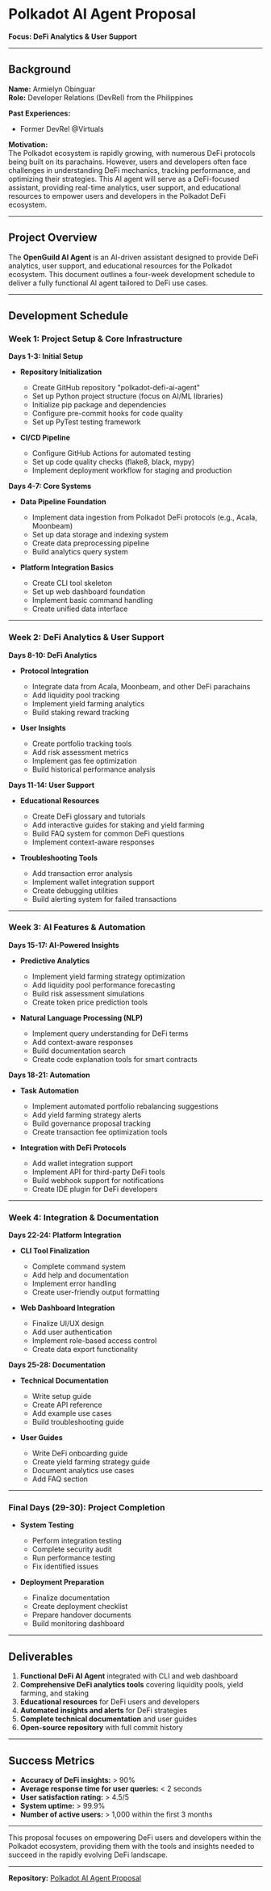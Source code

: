 # Polkadot AI Agent Proposal  
**Focus: DeFi Analytics & User Support**  

---

## **Background**  
**Name:** Armielyn Obinguar  
**Role:** Developer Relations (DevRel) from the Philippines  

**Past Experiences:**  
- Former DevRel @Virtuals


**Motivation:**  
The Polkadot ecosystem is rapidly growing, with numerous DeFi protocols being built on its parachains. However, users and developers often face challenges in understanding DeFi mechanics, tracking performance, and optimizing their strategies. This AI agent will serve as a DeFi-focused assistant, providing real-time analytics, user support, and educational resources to empower users and developers in the Polkadot DeFi ecosystem.  

---

## **Project Overview**  
The **OpenGuild AI Agent** is an AI-driven assistant designed to provide DeFi analytics, user support, and educational resources for the Polkadot ecosystem. This document outlines a four-week development schedule to deliver a fully functional AI agent tailored to DeFi use cases.  

---

## **Development Schedule**  

### **Week 1: Project Setup & Core Infrastructure**  
**Days 1-3: Initial Setup**  
- **Repository Initialization**  
  - Create GitHub repository "polkadot-defi-ai-agent"  
  - Set up Python project structure (focus on AI/ML libraries)  
  - Initialize pip package and dependencies  
  - Configure pre-commit hooks for code quality  
  - Set up PyTest testing framework  

- **CI/CD Pipeline**  
  - Configure GitHub Actions for automated testing  
  - Set up code quality checks (flake8, black, mypy)  
  - Implement deployment workflow for staging and production  

**Days 4-7: Core Systems**  
- **Data Pipeline Foundation**  
  - Implement data ingestion from Polkadot DeFi protocols (e.g., Acala, Moonbeam)  
  - Set up data storage and indexing system  
  - Create data preprocessing pipeline  
  - Build analytics query system  

- **Platform Integration Basics**  
  - Create CLI tool skeleton  
  - Set up web dashboard foundation  
  - Implement basic command handling  
  - Create unified data interface  

---

### **Week 2: DeFi Analytics & User Support**  
**Days 8-10: DeFi Analytics**  
- **Protocol Integration**  
  - Integrate data from Acala, Moonbeam, and other DeFi parachains  
  - Add liquidity pool tracking  
  - Implement yield farming analytics  
  - Build staking reward tracking  

- **User Insights**  
  - Create portfolio tracking tools  
  - Add risk assessment metrics  
  - Implement gas fee optimization  
  - Build historical performance analysis  

**Days 11-14: User Support**  
- **Educational Resources**  
  - Create DeFi glossary and tutorials  
  - Add interactive guides for staking and yield farming  
  - Build FAQ system for common DeFi questions  
  - Implement context-aware responses  

- **Troubleshooting Tools**  
  - Add transaction error analysis  
  - Implement wallet integration support  
  - Create debugging utilities  
  - Build alerting system for failed transactions  

---

### **Week 3: AI Features & Automation**  
**Days 15-17: AI-Powered Insights**  
- **Predictive Analytics**  
  - Implement yield farming strategy optimization  
  - Add liquidity pool performance forecasting  
  - Build risk assessment simulations  
  - Create token price prediction tools  

- **Natural Language Processing (NLP)**  
  - Implement query understanding for DeFi terms  
  - Add context-aware responses  
  - Build documentation search  
  - Create code explanation tools for smart contracts  

**Days 18-21: Automation**  
- **Task Automation**  
  - Implement automated portfolio rebalancing suggestions  
  - Add yield farming strategy alerts  
  - Build governance proposal tracking  
  - Create transaction fee optimization tools  

- **Integration with DeFi Protocols**  
  - Add wallet integration support  
  - Implement API for third-party DeFi tools  
  - Build webhook support for notifications  
  - Create IDE plugin for DeFi developers  

---

### **Week 4: Integration & Documentation**  
**Days 22-24: Platform Integration**  
- **CLI Tool Finalization**  
  - Complete command system  
  - Add help and documentation  
  - Implement error handling  
  - Create user-friendly output formatting  

- **Web Dashboard Integration**  
  - Finalize UI/UX design  
  - Add user authentication  
  - Implement role-based access control  
  - Create data export functionality  

**Days 25-28: Documentation**  
- **Technical Documentation**  
  - Write setup guide  
  - Create API reference  
  - Add example use cases  
  - Build troubleshooting guide  

- **User Guides**  
  - Write DeFi onboarding guide  
  - Create yield farming strategy guide  
  - Document analytics use cases  
  - Add FAQ section  

---

### **Final Days (29-30): Project Completion**  
- **System Testing**  
  - Perform integration testing  
  - Complete security audit  
  - Run performance testing  
  - Fix identified issues  

- **Deployment Preparation**  
  - Finalize documentation  
  - Create deployment checklist  
  - Prepare handover documents  
  - Build monitoring dashboard  

---

## **Deliverables**  
1. **Functional DeFi AI Agent** integrated with CLI and web dashboard  
2. **Comprehensive DeFi analytics tools** covering liquidity pools, yield farming, and staking  
3. **Educational resources** for DeFi users and developers  
4. **Automated insights and alerts** for DeFi strategies  
5. **Complete technical documentation** and user guides  
6. **Open-source repository** with full commit history  

---

## **Success Metrics**  
- **Accuracy of DeFi insights:** > 90%  
- **Average response time for user queries:** < 2 seconds  
- **User satisfaction rating:** > 4.5/5  
- **System uptime:** > 99.9%  
- **Number of active users:** > 1,000 within the first 3 months  

---

This proposal focuses on empowering DeFi users and developers within the Polkadot ecosystem, providing them with the tools and insights needed to succeed in the rapidly evolving DeFi landscape.  

--- 

**Repository:** [Polkadot AI Agent Proposal](https://github.com/armlynobinguar/Polkadot-AI--Agent-Proposal)  
